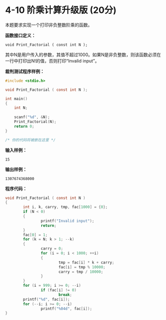 # 4-10 阶乘计算升级版   (20分)

本题要求实现一个打印非负整数阶乘的函数。

**函数接口定义：**

`void Print_Factorial ( const int N );`

其中N是用户传入的参数，其值不超过1000。如果N是非负整数，则该函数必须在一行中打印出N!的值，否则打印“Invalid input”。

**裁判测试程序样例：**
```c
#include <stdio.h>

void Print_Factorial ( const int N );

int main()
{
    int N;
				
    scanf("%d", &N);
    Print_Factorial(N);
    return 0;
}

/* 你的代码将被嵌在这里 */
```

**输入样例：**
```
15
```

**输出样例：**
```
1307674368000
```

**程序代码：**
```c
void Print_Factorial ( const int N )
{
        int i, k, carry, tmp, fac[1000] = {0};
        if (N < 0)
        {
                printf("Invalid input");
                return;
        }
        fac[0] = 1;
        for (k = N; k > 1; --k)
        {
                carry = 0;
                for (i = 0; i < 1000; ++i)
                {
                        tmp = fac[i] * k + carry;
                        fac[i] = tmp % 10000;
                        carry = tmp / 10000;
                }
        }
        for (i = 999; i >= 0; --i)
                if (fac[i] != 0)
                        break;
        printf("%d", fac[i]);
        for (--i; i >= 0; --i)
                printf("%04d", fac[i]);
}
```